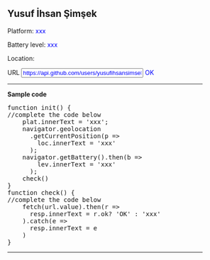 <!DOCTYPE html>
<!-- saved from url=(0045)https://blm305.github.io/2022/work/fetch.html -->
<html lang="en-US">

<head>
  <meta http-equiv="Content-Type" content="text/html; charset=UTF-8">

  <meta name="viewport" content="width=device-width">
  <link rel="icon" href="https://blm-fsmvu.github.io/305/images/icon192.png">
  <title>Yusuf Ihsan Simsek CW4 </title>

  <style>
    /* CSS comment */
    body {
      max-width: 440px;
    }

    #url {
      width: 190px;
    }

    span,
    #url {
      color: blue;
    }
  </style>
</head>

<body>
  <!-- HTML comment: Modify all items marked xxx -->

  <h2 id="title" title="Put your name here">Yusuf İhsan Şimşek</h2>
  <p title="navigator.platform">
    Platform: <span id="plat">xxx</span>
  </p>
  <p title="Battery level (integer)">
    Battery level: <span id="lev">xxx</span>
  </p>
  <p title="Latitude/Longitude (4 digits)">
    Location: <span id="loc"></span>
  </p>
  <p title="Does the URL exist?">
    URL <input style="width: 275px;" type="url" id="url" value="https://api.github.com/users/yusufihsansimsek" onchange="check()"> <span id="resp">OK</span>
  </p>
  <hr>
  <b>Sample code</b>
  <pre id="sample">function init() {<br>//complete the code below<br>    plat.innerText = 'xxx';<br>    navigator.geolocation<br>      .getCurrentPosition(p =&gt;<br>        loc.innerText = 'xxx'<br>      );<br>    navigator.getBattery().then(b =&gt;<br>        lev.innerText = 'xxx'<br>      );<br>    check()<br>}<br>function check() {<br>//complete the code below<br>    fetch(url.value).then(r =&gt; <br>      resp.innerText = r.ok? 'OK' : 'xxx'<br>    ).catch(e =&gt; <br>      resp.innerText = e<br>    )<br>}</pre>

  <hr>

  <script>
    "use strict";
    function init() {
      //complete the code below
      plat.innerText = navigator.platform;
      navigator.geolocation
        .getCurrentPosition(p =>
          loc.innerText = p.coords.latitude.toFixed(4)
                + " / " + p.coords.longitude.toFixed(4)
        );
      navigator.getBattery().then(b =>
        lev.innerText = (b.level * 100).toFixed(0)
      );
      check()
    }
    function check() {
      //complete the code below
      fetch(url.value).then(r =>
        resp.innerText = r.ok ? 'OK' : 'NOT OK'
      ).catch(e =>
        resp.innerText = e
      )
    }
    title.innerText = document.title;
    sample.innerText = init + '\n' + check;
    init();
  </script>
  
</body>

</html>
